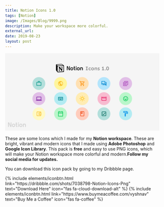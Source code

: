 ```yaml
---
title: Notion Icons 1.0
tags: [Notion]
image: /Images/Blog/9999.png
description: Make your workspace more colorful.
external_url:
date: 2019-08-23
layout: post
---
```


![alt text](/Images/Blog/9999.png "Notion Icons Png")



These are some Icons which I made for my **Notion workspace**. These are bright, vibrant and modern icons that I made using **Adobe Photoshop** and **Google Icon Library**. This pack is **free** and easy to use PNG icons, which will make your Notion workspace more colorful and modern.**Follow my social media for updates.**

You can download this icon pack by going to my Dribbble page.
<p class="text-center">
{% include elements/iconbtn.html link="https://dribbble.com/shots/7038798-Notion-Icons-Png" text="Download Here" icon="fas fa-cloud-download-alt" %}
{% include elements/iconbtn.html link="https://www.buymeacoffee.com/vyshnav" text="Buy Me a Coffee" icon="fas fa-coffee" %}
</p>
